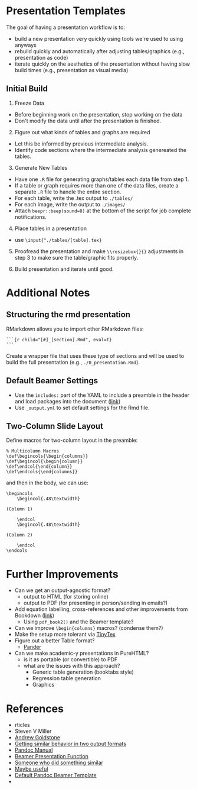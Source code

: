 # Presentation Templates

The goal of having a presentation workflow is to:

- build a new presentation very quickly using tools we're used to using anyways
- rebuild quickly and automatically after adjusting tables/graphics (e.g., presentation as code)
- iterate quickly on the aesthetics of the presentation without having
slow build times (e.g., presentation as visual media)

Initial Build
-------------

1. Freeze Data

- Before beginning work on the presentation, stop working on the data
- Don't modify the data until after the presentation is finished.

2. Figure out what kinds of tables and graphs are required

- Let this be informed by previous intermediate analysis.
- Identify code sections where the intermediate analysis genereated the tables.

3. Generate New Tables

- Have one `.R` file for generating graphs/tables each data file from step 1.
- If a table or graph requires more than one of the data files, create a
 separate `.R` file to handle the entire section.
- For each table, write the .tex output to `./tables/`
- For each image, write the output to `./images/`
- Attach `beepr::beep(sound=8)` at the bottom of the script for job complete notifications.

4. Place tables in a presentation

- use `\input{"./tables/[table].tex}`

5. Proofread the presentation and make `\\resizebox{}{}` adjustments in step 3 to
make sure the table/graphic fits properly.

6. Build presentation and iterate until good.

Additional Notes
================

Structuring the rmd presentation
--------------------------------

RMarkdown allows you to import other RMarkdown files:

````
```{r child="[#]_[section].Rmd", eval=T}
```
````

Create a wrapper file that uses these type of sections and will be used to build
the full presentation (e.g., `./0_presentation.Rmd`).

Default Beamer Settings
-----------------------

- Use the `includes:` part of the YAML  to include a preamble in the header and load packages into the
document ([link](http://rmarkdown.rstudio.com/beamer_presentation_format.html#includes))
- Use `_output.yml` to set default settings for the Rmd file.



Two-Column Slide Layout
-----------------------

Define macros for two-column layout in the preamble:

```
% Multicolumn Macros
\def\begincols{\begin{columns}}
\def\begincol{\begin{column}}
\def\endcol{\end{column}}
\def\endcols{\end{columns}}
```

and then in the body, we can use:

```
\begincols
    \begincol{.48\textwidth}

(Column 1)

    \endcol
    \begincol{.48\textwidth}

(Column 2)

    \endcol
\endcols
```

Further Improvements
====================

- Can we get an output-agnostic format?
    - output to HTML (for storing online)
    - output to PDF (for presenting in person/sending in emails?)
- Add equation labelling, cross-references and other improvements from Bookdown ([link](https://bookdown.org/yihui/bookdown/a-single-document.html))
    - Using `pdf_book2()` and the Beamer template?
- Can we improve `\begin{columns}` macros? (condense them?)
- Make the setup more tolerant via [TinyTex](https://yihui.name/tinytex/)
- Figure out a better Table format?
    - [Pander](https://github.com/Rapporter/pander)
- Can we make academic-y presentations in PureHTML?
    - is it as portable (or convertible) to PDF
    - what are the issues with this approach?
        - Generic table generation (booktabs style)
        - Regression table generation
        - Graphics

References
==========

- rticles
- Steven V Miller
- [Andrew Goldstone](https://andrewgoldstone.com/blog/2015/05/27/rmd-slides/)
- [Getting similar behavior in two output formats](https://stackoverflow.com/questions/33226675/how-to-get-bm-to-work-in-an-r-markdown-to-html-file)
- [Pandoc Manual](https://pandoc.org/MANUAL.html)
- [Beamer Presentation Function](https://github.com/rstudio/rmarkdown/blob/master/R/beamer_presentation.R)
- [Someone who did something similar](https://itsalocke.com/blog/custom-latex-beamer-style-templates-for-rmarkdown/) 
- [Maybe useful](http://rmarkdown.rstudio.com/articles_beamer.html)
- [Default Pandoc Beamer Template ](https://github.com/jgm/pandoc-templates/blob/ee2890c9dc20c5b0c33e1a5f3ea2d7705b4e591d/default.latex)
- 
